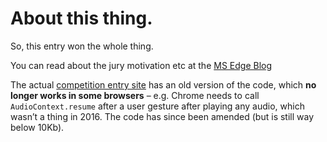 # About this thing.

So, this entry won the whole thing.

You can read about the jury motivation etc at the [MS Edge Blog](https://blogs.windows.com/msedgedev/2016/11/04/announcing-the-winners-of-the-2016-10k-apart-contest/)

The actual [competition entry site](https://dashingly-responsive-10kapart2016.azurewebsites.net/) has an old version of the code, which **no longer works in some browsers** – e.g. Chrome needs to call `AudioContext.resume` after a user gesture after playing any audio, which wasn’t a thing in 2016. The code has since been amended (but is still way below 10Kb).